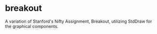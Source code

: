 # breakout
A variation of Stanford's Nifty Assignment, Breakout, utilizing StdDraw for the graphical components. 
